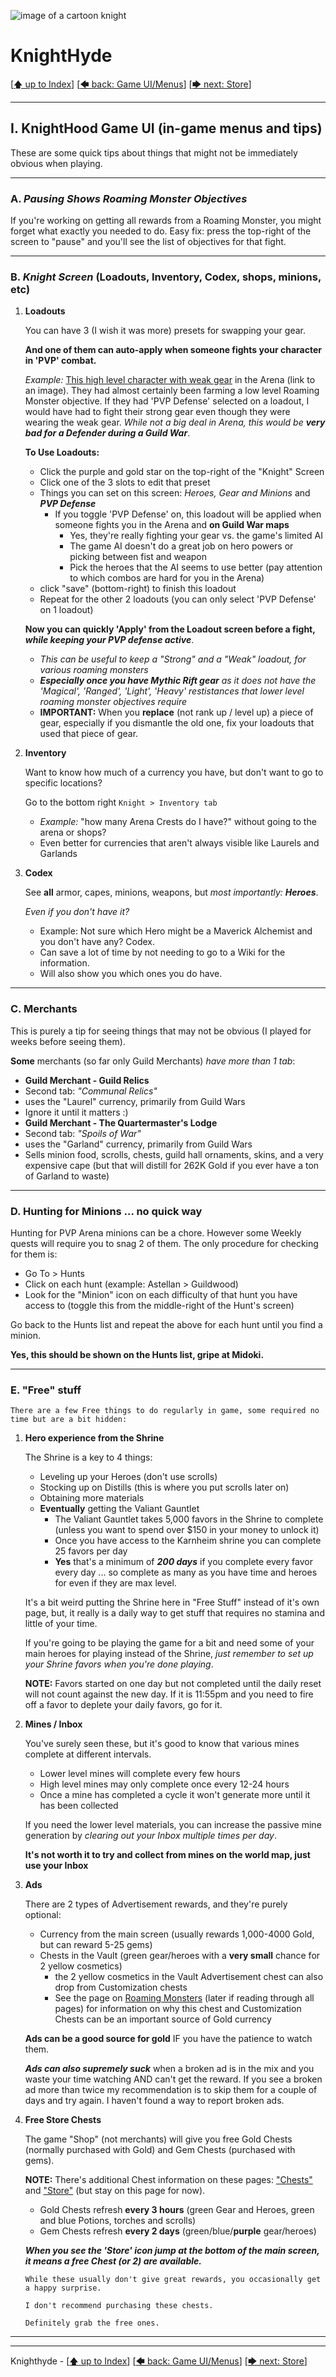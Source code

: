 ![image of a cartoon knight](./images/knighthyde1.256sharp.webp) 
# KnightHyde 
[[🡅 up to Index](./0-Pages.md)] [[🡄 back: Game UI/Menus](./1-performance.md)] [[🡆 next: Store](./3-store.md)]

---

## I. KnightHood Game UI (in-game menus and tips)

These are some quick tips about things that might not be immediately obvious when playing. 

---

### A. ***Pausing Shows Roaming Monster Objectives***

If you're working on getting all rewards from a Roaming Monster, you might forget what exactly you needed to do. Easy fix: press the top-right of the screen to "pause" and you'll see the list of objectives for that fight. 

---

### B. ***Knight Screen*** (Loadouts, Inventory, Codex, shops, minions, etc)

1. **Loadouts**

   You can have 3 (I wish it was more) presets for swapping your gear. 
   
   **And one of them can auto-apply when someone fights your character in 'PVP' combat.**
   
   *Example:* [This high level character with weak gear](./images/bad%20gear%20for%20pvp%20defense.png) in the Arena (link to an image). They had almost certainly been farming a low level Roaming Monster objective. If they had 'PVP Defense' selected on a loadout, I would have had to fight their strong gear even though they were wearing the weak gear. *While not a big deal in Arena, this would be* ***very bad for a Defender during a Guild War***.

   **To Use Loadouts:**

   * Click the purple and gold star on the top-right of the "Knight" Screen
   * Click one of the 3 slots to edit that preset
   * Things you can set on this screen: *Heroes, Gear and Minions* and ***PVP Defense***
      * If you toggle 'PVP Defense' on, this loadout will be applied when someone fights you in the Arena and **on Guild War maps**
         * Yes, they're really fighting your gear vs. the game's limited AI
         * The game AI doesn't do a great job on hero powers or picking between fist and weapon
         * Pick the heroes that the AI seems to use better (pay attention to which combos are hard for you in the Arena)
   * click "save" (bottom-right) to finish this loadout
   * Repeat for the other 2 loadouts (you can only select 'PVP Defense' on 1 loadout)

   **Now you can quickly 'Apply' from the Loadout screen before a fight,** ***while keeping your PVP defense active***.

   * *This can be useful to keep a "Strong" and a "Weak" loadout, for various roaming monsters* 
   * ***Especially once you have Mythic Rift gear*** *as it does not have the 'Magical', 'Ranged', 'Light', 'Heavy' restistances that lower level roaming monster objectives require*
   * **IMPORTANT:** When you **replace** (not rank up / level up) a piece of gear, especially if you dismantle the old one, fix your loadouts that used that piece of gear. 
2. **Inventory**

   Want to know how much of a currency you have, but don't want to go to specific locations?
    
   Go to the bottom right `Knight > Inventory tab`

   * *Example:* "how many Arena Crests do I have?" without going to the arena or shops?
   * Even better for currencies that aren't always visible like Laurels and Garlands
3. **Codex**

   See **all** armor, capes, minions, weapons, but *most importantly:* ***Heroes***. 
   
   *Even if you don't have it?*

    * Example: Not sure which Hero might be a Maverick Alchemist and you don't have any? Codex.
    * Can save a lot of time by not needing to go to a Wiki for the information.
    * Will also show you which ones you do have. 

---

### C. **Merchants** 

   This is purely a tip for seeing things that may not be obvious (I played for weeks before seeing them). 

   **Some** merchants (so far only Guild Merchants) *have more than 1 tab*:

   * **Guild Merchant - Guild Relics**
   * Second tab: *"Communal Relics"*
   * uses the "Laurel" currency, primarily from Guild Wars
   * Ignore it until it matters :)
   * **Guild Merchant - The Quartermaster's Lodge**
   * Second tab: *"Spoils of War"*
   * uses the "Garland" currency, primarily from Guild Wars
   * Sells minion food, scrolls, chests, guild hall ornaments, skins, and a very expensive cape (but that will distill for 262K Gold if you ever have a ton of Garland to waste)

---

### D. **Hunting for Minions** ... no quick way

   Hunting for PVP Arena minions can be a chore. However some Weekly quests will require you to snag 2 of them. The only procedure for checking for them is:

   * Go To > Hunts
   * Click on each hunt (example: Astellan > Guildwood)
   * Look for the "Minion" icon on each difficulty of that hunt you have access to (toggle this from the middle-right of the Hunt's screen)

   Go back to the Hunts list and repeat the above for each hunt until you find a minion. 

   **Yes, this should be shown on the Hunts list, gripe at Midoki.**

---

### E. **"Free" stuff**

    There are a few Free things to do regularly in game, some required no time but are a bit hidden:

1. **Hero experience from the Shrine**

   The Shrine is a key to 4 things:

   * Leveling up your Heroes (don't use scrolls)
   * Stocking up on Distills (this is where you put scrolls later on)
   * Obtaining more materials
   * **Eventually** getting the Valiant Gauntlet
      * The Valiant Gauntlet takes 5,000 favors in the Shrine to complete (unless you want to spend over $150 in your money to unlock it)
      * Once you have access to the Karnheim shrine you can complete 25 favors per day
      * **Yes** that's a minimum of ***200 days*** if you complete every favor every day ... so complete as many as you have time and heroes for even if they are max level. 

   It's a bit weird putting the Shrine here in "Free Stuff" instead of it's own page, but, it really is a daily way to get stuff that requires no stamina and little of your time.

   If you're going to be playing the game for a bit and need some of your main heroes for playing instead of the Shrine, *just remember to set up your Shrine favors when you're done playing*. 

   **NOTE:** Favors started on one day but not completed until the daily reset will not count against the new day. If it is 11:55pm and you need to fire off a favor to deplete your daily favors, go for it. 
2. **Mines / Inbox**

   You've surely seen these, but it's good to know that various mines complete at different intervals. 

      * Lower level mines will complete every few hours
      * High level mines may only complete once every 12-24 hours
      * Once a mine has completed a cycle it won't generate more until it has been collected

   If you need the lower level materials, you can increase the passive mine generation by *clearing out your Inbox multiple times per day*.

   **It's not worth it to try and collect from mines on the world map, just use your Inbox**
3. **Ads**

   There are 2 types of Advertisement rewards, and they're purely optional:

   * Currency from the main screen (usually rewards 1,000-4000 Gold, but can reward 5-25 gems)
   * Chests in the Vault (green gear/heroes with a **very small** chance for 2 yellow cosmetics)
      * the 2 yellow cosmetics in the Vault Advertisement chest can also drop from Customization chests
      * See the page on [Roaming Monsters](./6-roaming-monsters.md) (later if reading through all pages) for information on why this chest and Customization Chests can be an important source of Gold currency

   **Ads can be a good source for gold** IF you have the patience to watch them. 

   ***Ads can also supremely suck*** when a broken ad is in the mix and you waste your time watching AND can't get the reward. If you see a broken ad more than twice my recommendation is to skip them for a couple of days and try again. I haven't found a way to report broken ads. 
4. **Free Store Chests**

    The game "Shop" (not merchants) will give you free Gold Chests (normally purchased with Gold) and Gem Chests (purchased with gems). 

    **NOTE:** There's additional Chest information on these pages: ["Chests"](./4-chests.md) and ["Store"](./3-store.md) (but stay on this page for now). 

    * Gold Chests refresh **every 3 hours** (green Gear and Heroes, green and blue Potions, torches and scrolls)
    * Gem Chests refresh **every 2 days** (green/blue/**purple** gear/heroes)

    ***When you see the 'Store' icon jump at the bottom of the main screen, it means a free Chest (or 2) are available.***

       While these usually don't give great rewards, you occasionally get a happy surprise. 
       
       I don't recommend purchasing these chests.
       
       Definitely grab the free ones.

---
---

Knighthyde - [[🡅 up to Index](./0-Pages.md)] [[🡄 back: Game UI/Menus](./1-performance.md)] [[🡆 next: Store](./3-store.md)]
